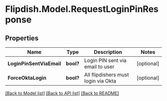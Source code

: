 # Flipdish.Model.RequestLoginPinResponse
## Properties

Name | Type | Description | Notes
------------ | ------------- | ------------- | -------------
**LoginPinSentViaEmail** | **bool?** | Login PIN sent via email to user | [optional] 
**ForceOktaLogin** | **bool?** | All flipdishers must login via Okta | [optional] 

[[Back to Model list]](../README.md#documentation-for-models) [[Back to API list]](../README.md#documentation-for-api-endpoints) [[Back to README]](../README.md)

